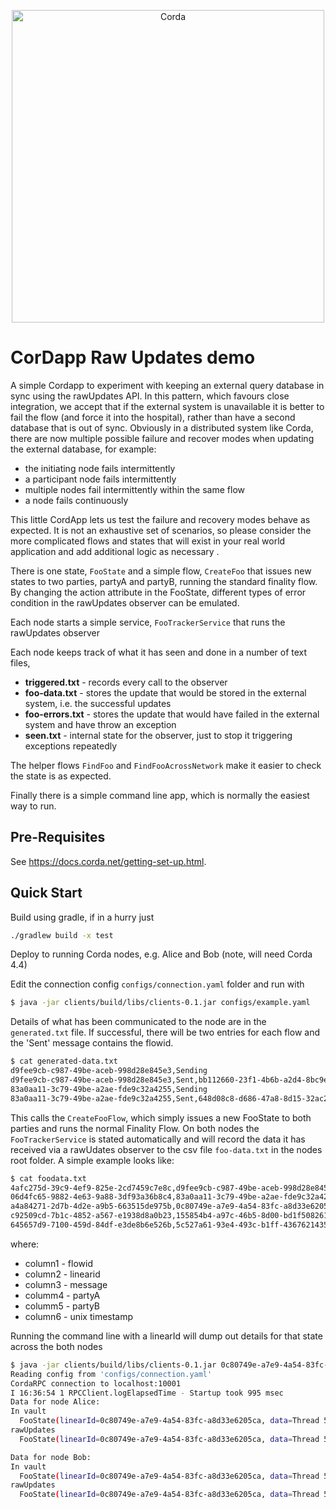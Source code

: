 <p align="center">
  <img src="https://www.corda.net/wp-content/uploads/2016/11/fg005_corda_b.png" alt="Corda" width="500">
</p>

# CorDapp Raw Updates demo 

A simple Cordapp to experiment with keeping an external query database in sync using the rawUpdates
API. In this pattern, which favours close integration, we accept that if the external system
is unavailable it is better to fail the flow (and force it into the hospital), rather than have a 
second database that is out of sync. Obviously in a distributed system like Corda, 
there are now multiple possible failure and recover modes when updating the external database, 
for example:
* the initiating node fails intermittently 
* a participant node fails intermittently
* multiple nodes fail intermittently within the same flow
* a node fails continuously 

This little CordApp lets us test the failure and recovery modes behave as expected. It is not 
an exhaustive set of scenarios, so please consider the more complicated flows and states that will 
exist in your real world application and add additional logic as necessary .


There is one state, `FooState` and a simple flow, `CreateFoo` that issues new states to two parties, 
partyA and partyB, running the standard finality flow. By changing the action attribute in the FooState, different types of error 
condition in the rawUpdates observer can be emulated. 

Each node starts a simple service, `FooTrackerService` that runs the rawUpdates observer

Each node keeps track of what it has seen and done in a number of text files, 

* **triggered.txt** - records every call to the observer 
* **foo-data.txt** - stores the update that would be stored in the external system, i.e. the successful updates 
* **foo-errors.txt** - stores the update that would have failed in the external system and have throw an exception
* **seen.txt** - internal state for the observer, just to stop it triggering exceptions repeatedly

The helper flows `FindFoo` and `FindFooAcrossNetwork` make it easier to check the state is 
as expected. 

Finally there is a simple command line app, which is normally the easiest way to run.  

## Pre-Requisites

See https://docs.corda.net/getting-set-up.html.

## Quick Start 

Build using gradle, if in a hurry just 

```bash
./gradlew build -x test
```

Deploy to running Corda nodes, e.g. Alice and Bob (note, will need Corda 4.4)

Edit the connection config `configs/connection.yaml` folder and run with 

```bash
$ java -jar clients/build/libs/clients-0.1.jar configs/example.yaml 
```

Details of what has been communicated to the node are in the `generated.txt` file. If successful, there will
be two entries for each flow and the 'Sent' message contains the flowid.

```bash 
$ cat generated-data.txt 
d9fee9cb-c987-49be-aceb-998d28e845e3,Sending
d9fee9cb-c987-49be-aceb-998d28e845e3,Sent,bb112660-23f1-4b6b-a2d4-8bc9eb0ed786,3894F9C7DFF2A6712BCC5EDF06376258AE5F2D7003C089D558B06CFD1D3B987F
83a0aa11-3c79-49be-a2ae-fde9c32a4255,Sending
83a0aa11-3c79-49be-a2ae-fde9c32a4255,Sent,648d08c8-d686-47a8-8d15-32ac2003f7bd,CD3098948ED067EE405D18C454C4C7368B7742DC878A144CD99D57B38AB7B147
``` 

This calls the `CreateFooFlow`, which simply issues a new FooState to both parties and runs 
the normal Finality Flow. On both nodes the `FooTrackerService`
is stated automatically and will record the data it has received via a rawUdates observer to the 
csv file `foo-data.txt` in the nodes root folder. A simple example looks like:

```bash
$ cat foodata.txt 
4afc275d-39c9-4ef9-825e-2cd7459c7e8c,d9fee9cb-c987-49be-aceb-998d28e845e3,Thread 3 - Foo #2 from Alice to Bob,Alice,Bob,1579104980285
06d4fc65-9882-4e63-9a88-3df93a36b8c4,83a0aa11-3c79-49be-a2ae-fde9c32a4255,Thread 4 - Foo #1 from Alice to Bob,Alice,Bob,1579104980416
a4a84271-2d7b-4d2e-a9b5-663515de975b,0c80749e-a7e9-4a54-83fc-a8d33e6205ca,Thread 5 - Foo #1 from Alice to Bob,Alice,Bob,1579104980520
c92509cd-7b1c-4852-a567-e1938d8a0b23,155854b4-a97c-46b5-8d00-bd1f50826134,Thread 2 - Foo #3 from Alice to Bob,Alice,Bob,1579104980859
645657d9-7100-459d-84df-e3de8b6e526b,5c527a61-93e4-493c-b1ff-4367621435a6,Thread 1 - Foo #3 from Alice to Bob,Alice,Bob,1579104981268
```    

where:

* column1 - flowid
* column2 - linearid
* column3 - message
* columm4 - partyA
* columm5 - partyB
* column6 - unix timestamp 

Running the command line with a linearId will dump out details for that state across the both nodes

```bash
$ java -jar clients/build/libs/clients-0.1.jar 0c80749e-a7e9-4a54-83fc-a8d33e6205ca
Reading config from 'configs/connection.yaml'
CordaRPC connection to localhost:10001
I 16:36:54 1 RPCClient.logElapsedTime - Startup took 995 msec
Data for node Alice:
In vault
  FooState(linearId=0c80749e-a7e9-4a54-83fc-a8d33e6205ca, data=Thread 5 - Foo #1 from Alice to Bob, partyA=O=Alice, L=New York, C=US, partyB=O=Bob, L=Paris, C=FR, action=Nothing)
rawUpdates
  FooState(linearId=0c80749e-a7e9-4a54-83fc-a8d33e6205ca, data=Thread 5 - Foo #1 from Alice to Bob, partyA=O=Alice, L=New York, C=US, partyB=O=Bob, L=Paris, C=FR, action=Nothing)

Data for node Bob:
In vault
  FooState(linearId=0c80749e-a7e9-4a54-83fc-a8d33e6205ca, data=Thread 5 - Foo #1 from Alice to Bob, partyA=O=Alice, L=New York, C=US, partyB=O=Bob, L=Paris, C=FR, action=Nothing)
rawUpdates
  FooState(linearId=0c80749e-a7e9-4a54-83fc-a8d33e6205ca, data=Thread 5 - Foo #1 from Alice to Bob, partyA=O=Alice, L=New York, C=US, partyB=O=Bob, L=Paris, C=FR, action=Nothing)
```





